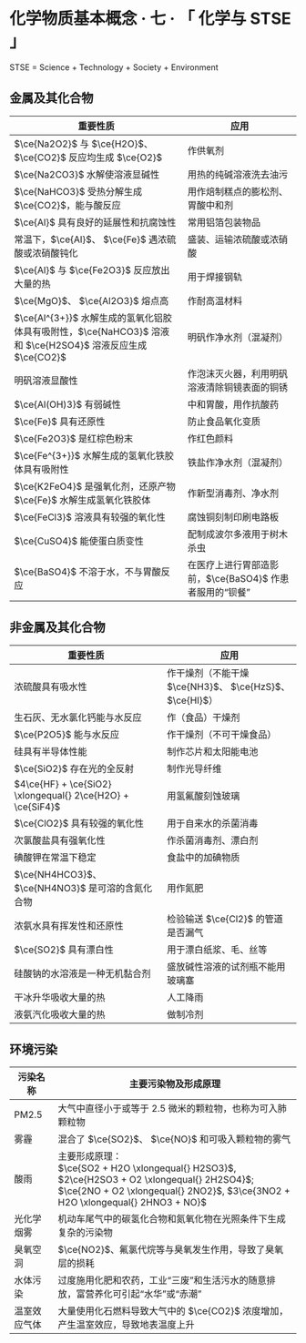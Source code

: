 # 化学物质基本概念 · 七 · 「 化学与 STSE 」

$\text{STSE = Science + Technology + Society + Environment}$

## 金属及其化合物

| 重要性质                                                                                                   | 应用                                                    |
| ---------------------------------------------------------------------------------------------------------- | ------------------------------------------------------- |
| $\ce{Na2O2}$ 与 $\ce{H2O}$、 $\ce{CO2}$ 反应均生成 $\ce{O2}$                                               | 作供氧剂                                                |
| $\ce{Na2CO3}$ 水解使溶液显碱性                                                                             | 用热的纯碱溶液洗去油污                                  |
| $\ce{NaHCO3}$ 受热分解生成 $\ce{CO2}$，能与酸反应                                                          | 用作焙制糕点的膨松剂、胃酸中和剂                        |
| $\ce{Al}$ 具有良好的延展性和抗腐蚀性                                                                       | 常用铝箔包装物品                                        |
| 常温下，$\ce{Al}$、 $\ce{Fe}$ 遇浓硫酸或浓硝酸钝化                                                         | 盛装、运输浓硫酸或浓硝酸                                |
| $\ce{Al}$ 与 $\ce{Fe2O3}$ 反应放出大量的热                                                                 | 用于焊接钢轨                                            |
| $\ce{MgO}$、 $\ce{Al2O3}$ 熔点高                                                                           | 作耐高温材料                                            |
| $\ce{Al^{3+}}$ 水解生成的氢氧化铝胶体具有吸附性，$\ce{NaHCO3}$ 溶液和 $\ce{H2SO4}$ 溶液反应生成 $\ce{CO2}$ | 明矾作净水剂（混凝剂）                                  |
| 明矾溶液显酸性                                                                                             | 作泡沫灭火器，利用明矾溶液清除铜镜表面的铜锈            |
| $\ce{Al(OH)3}$ 有弱碱性                                                                                    | 中和胃酸，用作抗酸药                                    |
| $\ce{Fe}$ 具有还原性                                                                                       | 防止食品氧化变质                                        |
| $\ce{Fe2O3}$ 是红棕色粉末                                                                                  | 作红色颜料                                              |
| $\ce{Fe^{3+}}$ 水解生成的氢氧化铁胶体具有吸附性                                                            | 铁盐作净水剂（混凝剂）                                  |
| $\ce{K2FeO4}$ 是强氧化剂，还原产物 $\ce{Fe}$ 水解生成氢氧化铁胶体                                          | 作新型消毒剂、净水剂                                    |
| $\ce{FeCl3}$ 溶液具有较强的氧化性                                                                          | 腐蚀铜刻制印刷电路板                                    |
| $\ce{CuSO4}$ 能使蛋白质变性                                                                                | 配制成波尔多液用于树木杀虫                              |
| $\ce{BaSO4}$ 不溶于水，不与胃酸反应                                                                        | 在医疗上进行胃部造影前，$\ce{BaSO4}$ 作患者服用的“钡餐” |

## 非金属及其化合物

| 重要性质                                                   | 应用                                                     |
| ---------------------------------------------------------- | -------------------------------------------------------- |
| 浓硫酸具有吸水性                                           | 作干燥剂（不能干燥 $\ce{NH3}$、 $\ce{HzS}$、 $\ce{HI}$） |
| 生石灰、无水氯化钙能与水反应                               | 作（食品）干燥剂                                         |
| $\ce{P2O5}$ 能与水反应                                     | 作干燥剂（不可干燥食品）                                 |
| 硅具有半导体性能                                           | 制作芯片和太阳能电池                                     |
| $\ce{SiO2}$ 存在光的全反射                                 | 制作光导纤维                                             |
| $4\ce{HF} + \ce{SiO2} \xlongequal{} 2\ce{H2O} + \ce{SiF4}$ | 用氢氟酸刻蚀玻璃                                         |
| $\ce{ClO2}$ 具有较强的氧化性                               | 用于自来水的杀菌消毒                                     |
| 次氯酸盐具有强氧化性                                       | 作杀菌消毒剂、漂白剂                                     |
| 碘酸钾在常温下稳定                                         | 食盐中的加碘物质                                         |
| $\ce{NH4HCO3}$、 $\ce{NH4NO3}$ 是可溶的含氮化合物          | 用作氮肥                                                 |
| 浓氨水具有挥发性和还原性                                   | 检验输送 $\ce{Cl2}$ 的管道是否漏气                       |
| $\ce{SO2}$ 具有漂白性                                      | 用于漂白纸浆、毛、丝等                                   |
| 硅酸钠的水溶液是一种无机黏合剂                             | 盛放碱性溶液的试剂瓶不能用玻璃塞                         |
| 干冰升华吸收大量的热                                       | 人工降雨                                                 |
| 液氨汽化吸收大量的热                                       | 做制冷剂                                                 |

## 环境污染

| 污染名称     | 主要污染物及形成原理                                                                                                                                                              |
| ------------ | --------------------------------------------------------------------------------------------------------------------------------------------------------------------------------- |
| PM2.5        | 大气中直径小于或等于 2.5 微米的颗粒物，也称为可入肺颗粒物                                                                                                                         |
| 雾霾         | 混合了 $\ce{SO2}$、 $\ce{NO}$ 和可吸入颗粒物的雾气                                                                                                                                |
| 酸雨         | 主要形成原理：<br> $\ce{SO2 + H2O \xlongequal{} H2SO3}$, $2\ce{H2SO3 + O2 \xlongequal{} 2H2SO4}$; $\ce{2NO + O2 \xlongequal{} 2NO2}$, $3\ce{3NO2 + H2O \xlongequal{} 2HNO3 + NO}$ |
| 光化学烟雾   | 机动车尾气中的碳氢化合物和氮氧化物在光照条件下生成复杂的污染物                                                                                                                    |
| 臭氧空洞     | $\ce{NO2}$、氟氯代烷等与臭氧发生作用，导致了臭氧层的损耗                                                                                                                          |
| 水体污染     | 过度施用化肥和农药，工业“三废”和生活污水的随意排放，富营养化可引起“水华”或“赤潮”                                                                                                  |
| 温室效应气体 | 大量使用化石燃料导致大气中的 $\ce{CO2}$ 浓度增加，产生温室效应，导致地表温度上升                                                                                                  |
